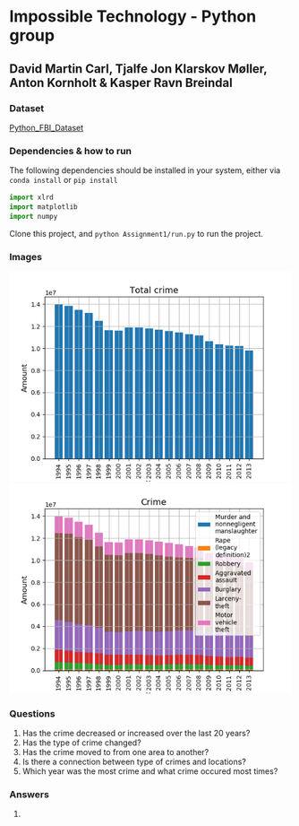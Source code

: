 # Impossible Technology - Python group
## David Martin Carl, Tjalfe Jon Klarskov Møller, Anton Kornholt & Kasper Ravn Breindal

### Dataset
[Python_FBI_Dataset](https://github.com/menjaw/Python_FBI_Dataset)

### Dependencies & how to run

The following dependencies should be installed in your system, either via `conda install` or `pip install`

```python
import xlrd
import matplotlib
import numpy
```

Clone this project, and `python Assignment1/run.py` to run the project.

### Images

![Image 1](pics/Question_1.png)
![Image 2](pics/Question_2.png)

### Questions

1. Has the crime decreased or increased over the last 20 years?
2. Has the type of crime changed?
3. Has the crime moved to from one area to another?
4. Is there a connection between type of crimes and locations?
5. Which year was the most crime and what crime occured most times?

### Answers

1. 